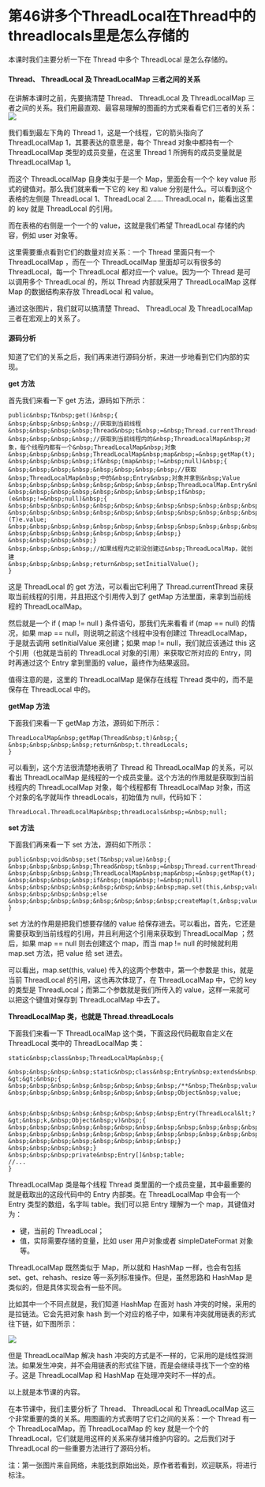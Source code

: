 # 第46讲多个ThreadLocal在Thread中的threadlocals里是怎么存储的

本课时我们主要分析一下在 Thread 中多个 ThreadLocal 是怎么存储的。

#### Thread、 ThreadLocal 及 ThreadLocalMap 三者之间的关系

在讲解本课时之前，先要搞清楚 Thread、 ThreadLocal 及 ThreadLocalMap 三者之间的关系。我们用最直观、最容易理解的图画的方式来看看它们三者的关系：\
![](https://s0.lgstatic.com/i/image3/M01/67/E8/Cgq2xl5M5a6ADeCKAABC52ZxZCk238.png)

我们看到最左下角的 Thread 1，这是一个线程，它的箭头指向了  ThreadLocalMap 1，其要表达的意思是，每个 Thread 对象中都持有一个 ThreadLocalMap 类型的成员变量，在这里 Thread 1 所拥有的成员变量就是 ThreadLocalMap 1。

而这个 ThreadLocalMap 自身类似于是一个 Map，里面会有一个个 key value 形式的键值对。那么我们就来看一下它的 key 和 value 分别是什么。可以看到这个表格的左侧是 ThreadLocal 1、ThreadLocal 2…… ThreadLocal n，能看出这里的 key 就是 ThreadLocal 的引用。

而在表格的右侧是一个一个的 value，这就是我们希望 ThreadLocal 存储的内容，例如 user 对象等。

这里需要重点看到它们的数量对应关系：一个 Thread 里面只有一个ThreadLocalMap ，而在一个 ThreadLocalMap 里面却可以有很多的 ThreadLocal，每一个 ThreadLocal 都对应一个 value。因为一个 Thread 是可以调用多个 ThreadLocal 的，所以 Thread 内部就采用了 ThreadLocalMap 这样 Map 的数据结构来存放 ThreadLocal 和 value。

通过这张图片，我们就可以搞清楚 Thread、 ThreadLocal 及 ThreadLocalMap 三者在宏观上的关系了。

#### 源码分析

知道了它们的关系之后，我们再来进行源码分析，来进一步地看到它们内部的实现。

**get 方法**

首先我们来看一下 get 方法，源码如下所示：

```
public&nbsp;T&nbsp;get()&nbsp;{
&nbsp;&nbsp;&nbsp;&nbsp;//获取到当前线程
&nbsp;&nbsp;&nbsp;&nbsp;Thread&nbsp;t&nbsp;=&nbsp;Thread.currentThread();
&nbsp;&nbsp;&nbsp;&nbsp;//获取到当前线程内的&nbsp;ThreadLocalMap&nbsp;对象，每个线程内都有一个&nbsp;ThreadLocalMap&nbsp;对象
&nbsp;&nbsp;&nbsp;&nbsp;ThreadLocalMap&nbsp;map&nbsp;=&nbsp;getMap(t);
&nbsp;&nbsp;&nbsp;&nbsp;if&nbsp;(map&nbsp;!=&nbsp;null)&nbsp;{
&nbsp;&nbsp;&nbsp;&nbsp;&nbsp;&nbsp;&nbsp;&nbsp;//获取&nbsp;ThreadLocalMap&nbsp;中的&nbsp;Entry&nbsp;对象并拿到&nbsp;Value
&nbsp;&nbsp;&nbsp;&nbsp;&nbsp;&nbsp;&nbsp;&nbsp;ThreadLocalMap.Entry&nbsp;e&nbsp;=&nbsp;map.getEntry(this);
&nbsp;&nbsp;&nbsp;&nbsp;&nbsp;&nbsp;&nbsp;&nbsp;if&nbsp;(e&nbsp;!=&nbsp;null)&nbsp;{
&nbsp;&nbsp;&nbsp;&nbsp;&nbsp;&nbsp;&nbsp;&nbsp;&nbsp;&nbsp;&nbsp;&nbsp;@SuppressWarnings("unchecked")
&nbsp;&nbsp;&nbsp;&nbsp;&nbsp;&nbsp;&nbsp;&nbsp;&nbsp;&nbsp;&nbsp;&nbsp;T&nbsp;result&nbsp;=&nbsp;(T)e.value;
&nbsp;&nbsp;&nbsp;&nbsp;&nbsp;&nbsp;&nbsp;&nbsp;&nbsp;&nbsp;&nbsp;&nbsp;return&nbsp;result;
&nbsp;&nbsp;&nbsp;&nbsp;&nbsp;&nbsp;&nbsp;&nbsp;}
&nbsp;&nbsp;&nbsp;&nbsp;}
&nbsp;&nbsp;&nbsp;&nbsp;//如果线程内之前没创建过&nbsp;ThreadLocalMap，就创建
&nbsp;&nbsp;&nbsp;&nbsp;return&nbsp;setInitialValue();
}
```

这是 ThreadLocal 的 get 方法，可以看出它利用了 Thread.currentThread 来获取当前线程的引用，并且把这个引用传入到了 getMap 方法里面，来拿到当前线程的 ThreadLocalMap。

然后就是一个 if ( map != null ) 条件语句，那我们先来看看 if (map == null) 的情况，如果 map == null，则说明之前这个线程中没有创建过 ThreadLocalMap，于是就去调用 setInitialValue 来创建；如果 map != null，我们就应该通过 this 这个引用（也就是当前的 ThreadLocal 对象的引用）来获取它所对应的 Entry，同时再通过这个 Entry 拿到里面的 value，最终作为结果返回。

值得注意的是，这里的 ThreadLocalMap 是保存在线程 Thread 类中的，而不是保存在 ThreadLocal 中的。

**getMap 方法**

下面我们来看一下 getMap 方法，源码如下所示：

```
ThreadLocalMap&nbsp;getMap(Thread&nbsp;t)&nbsp;{
&nbsp;&nbsp;&nbsp;&nbsp;return&nbsp;t.threadLocals;
}
```

可以看到，这个方法很清楚地表明了 Thread 和 ThreadLocalMap 的关系，可以看出 ThreadLocalMap 是线程的一个成员变量。这个方法的作用就是获取到当前线程内的 ThreadLocalMap 对象，每个线程都有 ThreadLocalMap 对象，而这个对象的名字就叫作 threadLocals，初始值为 null，代码如下：

```
ThreadLocal.ThreadLocalMap&nbsp;threadLocals&nbsp;=&nbsp;null;
```

**set 方法**

下面我们再来看一下 set 方法，源码如下所示：

```
public&nbsp;void&nbsp;set(T&nbsp;value)&nbsp;{
&nbsp;&nbsp;&nbsp;&nbsp;Thread&nbsp;t&nbsp;=&nbsp;Thread.currentThread();
&nbsp;&nbsp;&nbsp;&nbsp;ThreadLocalMap&nbsp;map&nbsp;=&nbsp;getMap(t);
&nbsp;&nbsp;&nbsp;&nbsp;if&nbsp;(map&nbsp;!=&nbsp;null)
&nbsp;&nbsp;&nbsp;&nbsp;&nbsp;&nbsp;&nbsp;&nbsp;map.set(this,&nbsp;value);
&nbsp;&nbsp;&nbsp;&nbsp;else
&nbsp;&nbsp;&nbsp;&nbsp;&nbsp;&nbsp;&nbsp;&nbsp;createMap(t,&nbsp;value);
}
```

set 方法的作用是把我们想要存储的 value 给保存进去。可以看出，首先，它还是需要获取到当前线程的引用，并且利用这个引用来获取到 ThreadLocalMap ；然后，如果 map == null 则去创建这个 map，而当 map != null 的时候就利用 map.set 方法，把 value 给 set 进去。

可以看出，map.set(this, value)  传入的这两个参数中，第一个参数是 this，就是当前 ThreadLocal 的引用，这也再次体现了，在 ThreadLocalMap 中，它的 key 的类型是 ThreadLocal；而第二个参数就是我们所传入的 value，这样一来就可以把这个键值对保存到 ThreadLocalMap 中去了。

**ThreadLocalMap 类，也就是 Thread.threadLocals**

下面我们来看一下 ThreadLocalMap 这个类，下面这段代码截取自定义在 ThreadLocal 类中的 ThreadLocalMap 类：

```
static&nbsp;class&nbsp;ThreadLocalMap&nbsp;{

&nbsp;&nbsp;&nbsp;&nbsp;static&nbsp;class&nbsp;Entry&nbsp;extends&nbsp;WeakReference&lt;ThreadLocal&lt;?&gt;&gt;&nbsp;{
&nbsp;&nbsp;&nbsp;&nbsp;&nbsp;&nbsp;&nbsp;&nbsp;/**&nbsp;The&nbsp;value&nbsp;associated&nbsp;with&nbsp;this&nbsp;ThreadLocal.&nbsp;*/
&nbsp;&nbsp;&nbsp;&nbsp;&nbsp;&nbsp;&nbsp;&nbsp;Object&nbsp;value;


&nbsp;&nbsp;&nbsp;&nbsp;&nbsp;&nbsp;&nbsp;&nbsp;Entry(ThreadLocal&lt;?&gt;&nbsp;k,&nbsp;Object&nbsp;v)&nbsp;{
&nbsp;&nbsp;&nbsp;&nbsp;&nbsp;&nbsp;&nbsp;&nbsp;&nbsp;&nbsp;&nbsp;&nbsp;super(k);
&nbsp;&nbsp;&nbsp;&nbsp;&nbsp;&nbsp;&nbsp;&nbsp;&nbsp;&nbsp;&nbsp;&nbsp;value&nbsp;=&nbsp;v;
&nbsp;&nbsp;&nbsp;&nbsp;&nbsp;&nbsp;&nbsp;&nbsp;}
&nbsp;&nbsp;&nbsp;&nbsp;}
&nbsp;&nbsp;&nbsp;private&nbsp;Entry[]&nbsp;table;
//...
}
```

ThreadLocalMap 类是每个线程 Thread 类里面的一个成员变量，其中最重要的就是截取出的这段代码中的 Entry 内部类。在 ThreadLocalMap 中会有一个 Entry 类型的数组，名字叫 table。我们可以把 Entry 理解为一个 map，其键值对为：

* 键，当前的 ThreadLocal；
* 值，实际需要存储的变量，比如 user 用户对象或者 simpleDateFormat 对象等。

ThreadLocalMap 既然类似于 Map，所以就和 HashMap 一样，也会有包括 set、get、rehash、resize 等一系列标准操作。但是，虽然思路和 HashMap 是类似的，但是具体实现会有一些不同。

比如其中一个不同点就是，我们知道 HashMap 在面对 hash 冲突的时候，采用的是拉链法。它会先把对象 hash 到一个对应的格子中，如果有冲突就用链表的形式往下链，如下图所示：

![](https://s0.lgstatic.com/i/image3/M01/67/E8/CgpOIF5M5mqAPY\_GAABqhQqH5zw536.png)

但是 ThreadLocalMap 解决 hash 冲突的方式是不一样的，它采用的是线性探测法。如果发生冲突，并不会用链表的形式往下链，而是会继续寻找下一个空的格子。这是 ThreadLocalMap 和 HashMap 在处理冲突时不一样的点。

以上就是本节课的内容。

在本节课中，我们主要分析了 Thread、 ThreadLocal 和 ThreadLocalMap 这三个非常重要的类的关系。用图画的方式表明了它们之间的关系：一个 Thread 有一个 ThreadLocalMap，而 ThreadLocalMap 的 key 就是一个个的 ThreadLocal，它们就是用这样的关系来存储并维护内容的。之后我们对于 ThreadLocal 的一些重要方法进行了源码分析。

>

注：第一张图片来自网络，未能找到原始出处，原作者若看到，欢迎联系，将进行标注。

